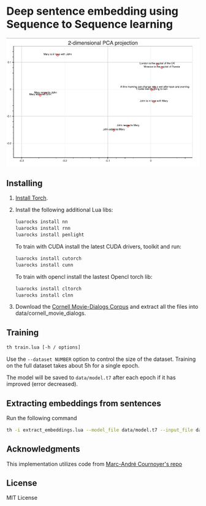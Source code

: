 #  Deep sentence embedding using Sequence to Sequence learning

![screenshot](images/2d_pca_projection.jpg)

## Installing

1. [Install Torch](http://torch.ch/docs/getting-started.html).
2. Install the following additional Lua libs:

   ```sh
   luarocks install nn
   luarocks install rnn
   luarocks install penlight
   ```
   
   To train with CUDA install the latest CUDA drivers, toolkit and run:

   ```sh
   luarocks install cutorch
   luarocks install cunn
   ```
   
   To train with opencl install the lastest Opencl torch lib:

   ```sh
   luarocks install cltorch
   luarocks install clnn
   ```

3. Download the [Cornell Movie-Dialogs Corpus](http://www.mpi-sws.org/~cristian/Cornell_Movie-Dialogs_Corpus.html) and extract all the files into data/cornell_movie_dialogs.

## Training

```sh
th train.lua [-h / options]
```

Use the `--dataset NUMBER` option to control the size of the dataset. Training on the full dataset takes about 5h for a single epoch.

The model will be saved to `data/model.t7` after each epoch if it has improved (error decreased).

## Extracting embeddings from sentences
Run the following command
```sh
th -i extract_embeddings.lua --model_file data/model.t7 --input_file data/test_sentences.txt --output_file data/embeddings.t7 --cuda
```
## Acknowledgments
This implementation utilizes code from [Marc-André Cournoyer's repo](https://github.com/macournoyer/neuralconvo)

## License
MIT License
